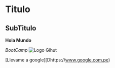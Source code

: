 # Titulo
## SubTitulo
**Hola Mundo**

_BootCamp_
![Logo Gihut](https://user-images.githubusercontent.com/63480742/234636288-158ab688-65c4-48f2-a357-5bfb4d9cb3b3.png)

[Llevame a google][Dhttps://www.google.com.pe)
